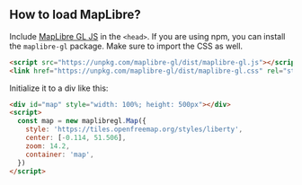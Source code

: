 ## How to load MapLibre?

Include <a href="https://maplibre.org/maplibre-gl-js/docs/" target="_blank">MapLibre GL JS</a> in the `<head>`. If you are using npm, you can install the `maplibre-gl` package. Make sure to import the CSS as well.

```html
<script src="https://unpkg.com/maplibre-gl/dist/maplibre-gl.js"></script>
<link href="https://unpkg.com/maplibre-gl/dist/maplibre-gl.css" rel="stylesheet" />
```

Initialize it to a div like this:

```html
<div id="map" style="width: 100%; height: 500px"></div>
<script>
  const map = new maplibregl.Map({
    style: 'https://tiles.openfreemap.org/styles/liberty',
    center: [-0.114, 51.506],
    zoom: 14.2,
    container: 'map',
  })
</script>
```
